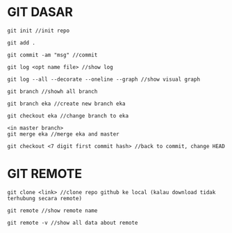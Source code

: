 <h1>GIT DASAR</h1>

```
git init //init repo
```

```
git add .
```

```
git commit -am "msg" //commit
```

```
git log <opt name file> //show log
```

```
git log --all --decorate --oneline --graph //show visual graph
```

```
git branch //showh all branch
```

```
git branch eka //create new branch eka
```

```
git checkout eka //change branch to eka
```

```
<in master branch>
git merge eka //merge eka and master
```

```
git checkout <7 digit first commit hash> //back to commit, change HEAD
```

<h1>GIT REMOTE</h1>

```
git clone <link> //clone repo github ke local (kalau download tidak terhubung secara remote)
```

```
git remote //show remote name
```

```
git remote -v //show all data about remote
```
